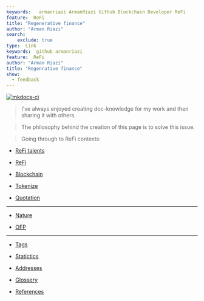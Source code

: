 ```yaml
---
keywords:   armanriazi ArmanRiazi Github Blockchain Developer ReFi
feature:  ReFi 
title: "Regenerative finance"
author: "Arman Riazi"
search:
    exclude: true
type:  Link
keywords:  github armanriazi
feature:  ReFi
author: "Arman Riazi"
title: "Regenrative finance"
show:
  - feedback
---
```


[![mkdocs-ci](https://github.com/armanriazi/refi/actions/workflows/ci.yml/badge.svg?branch=main)](https://github.com/armanriazi/refi/actions/workflows/ci.yml)

>  I've always enjoyed creating doc-knowledge for my work and then sharing it with others. 

>  The philosophy behind the creation of this page is to solve this issue.

> Going through to ReFi contexts:


- [ReFi talents](refi/refi_talents/refi_talents.md)

- [ReFi](refi/refi.md)

- [Blockchain](blockchain/blockchain.md)

- [Tokenize](blockchain/tokenize.md)

- [Quotation](quotation.md)

---

- [Nature](./nature/nature.md)

- [OFP](./nature/ofp/ofp.md)

---

- [Tags](tag.md)

- [Statictics](statictic.md)

- [Addresses](address.md)

- [Glossery](glossery.md)

- [References](reference.md)




